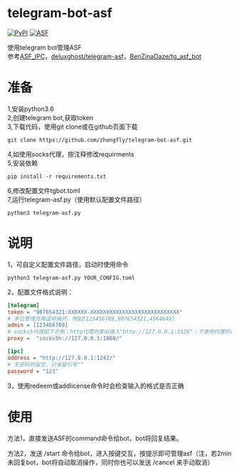 # telegram-bot-asf
[![PyPI](https://img.shields.io/badge/Python-3.6-blue.svg?style=flat-square)](https://pypi.python.org/pypi/ASF-IPC)
[![ASF](https://img.shields.io/badge/ASF-4.0.3.0%20supported-orange.svg?style=flat-square)](https://github.com/JustArchi/ArchiSteamFarm)

使用telegram bot管理ASF  
参考[ASF_IPC](https://github.com/deluxghost/ASF_IPC)，[deluxghost/telegram-asf](https://github.com/deluxghost/telegram-asf)，[BenZinaDaze/tg_asf_bot](https://github.com/BenZinaDaze/tg_asf_bot)  

# 准备
1,安装python3.6  
2,创建telegram bot,获取token  
3,下载代码，使用git clone或在github页面下载
```shell
git clone https://github.com/zhongfly/telegram-bot-asf.git  
```
4,如使用socks代理，按注释修改requirments  
5,安装依赖
```shell
pip install -r requirements.txt  
```
6,修改配置文件tgbot.toml  
7,运行telegram-asf.py（使用默认配置文件路径）  
```shell
python3 telegram-asf.py
```

# 说明
1，可自定义配置文件路径，启动时使用命令
```shell
python3 telegram-asf.py YOUR_CONFIG.toml  
```
2，配置文件格式说明：
```ini
[telegram]
token = "987654321:XXXXXX-XXXXXXXXXXXXXXXXXXXXXXXXXXXX"
# 多位管理员用逗号隔开，例如[123456789,987654321,4564649]
admin = [123456789]
# socks5代理如下示例；http代理则类似填入"http://127.0.0.1:3128"；不使用代理则留空，只保留引号""
proxy =  "socks5h://127.0.0.1:1080/"

[ipc]
address = "http://127.0.0.1:1242/"
# 无密码则留空，只保留引号""
password = "123"
```
3，使用redeem或addlicense命令时会检查输入的格式是否正确


# 使用
方法1，直接发送ASF的command命令给bot，bot将回复结果。  
  
方法2，发送 /start 命令给bot，进入按键交互，按提示即可管理asf（注，若2min未回复bot，bot将自动取消操作，同时你也可以发送 /cancel 来手动取消）  
